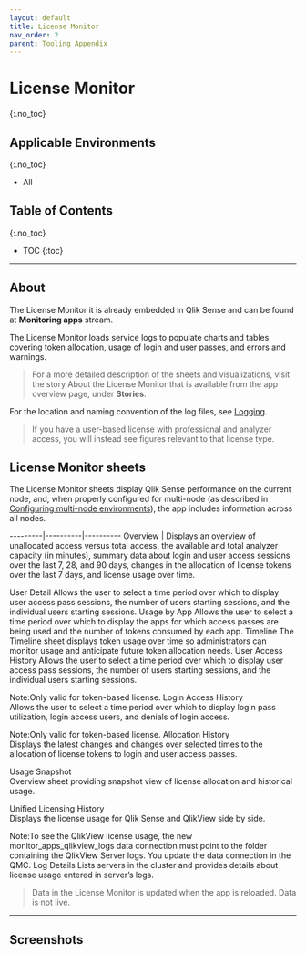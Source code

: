 ```yaml
---
layout: default
title: License Monitor
nav_order: 2
parent: Tooling Appendix
---
```


# License Monitor <i class="fas fa-dolly-flatbed fa-xs" title="Shipped | Native Capability"></i>
{:.no_toc}

## Applicable Environments
{:.no_toc}
- All

## Table of Contents
{:.no_toc}

* TOC
{:toc}

-------------------------

## About

The License Monitor it is already embedded in Qlik Sense and can be found at **Monitoring apps** stream.

The License Monitor loads service logs to populate charts and tables covering token allocation, usage of login and user passes, and errors and warnings.

>For a more detailed description of the sheets and visualizations, visit the story About the License Monitor that is available from the app overview page, under **Stories**.

For the location and naming convention of the log files, see [Logging](https://help.qlik.com/en-US/sense-admin/Subsystems/DeployAdministerQSE/Content/Sense_DeployAdminister/QSEoW/Deploy_QSEoW/Server-Logging.htm).

>If you have a user-based license with professional and analyzer access, you will instead see figures relevant to that license type.

## License Monitor sheets

The License Monitor sheets display Qlik Sense performance on the current node, and, when properly configured for multi-node (as described in [Configuring multi-node environments](https://help.qlik.com/en-US/sense-admin/Subsystems/DeployAdministerQSE/Content/Sense_DeployAdminister/QSEoW/Administer_QSEoW/Monitoring_QSEoW/Configure-monitoring-apps.htm#Configuring)), the app includes information across all nodes.

---------|----------|----------
Overview | Displays an overview of unallocated access versus total access, the available and total analyzer capacity (in minutes), summary data about login and user access sessions over the last 7, 28, and 90 days, changes in the allocation of license tokens over the last 7 days, and license usage over time.

User Detail	Allows the user to select a time period over which to display user access pass sessions, the number of users starting sessions, and the individual users starting sessions.
Usage by App	Allows the user to select a time period over which to display the apps for which access passes are being used and the number of tokens consumed by each app.
Timeline	The Timeline sheet displays token usage over time so administrators can monitor usage and anticipate future token allocation needs.
User Access History	
Allows the user to select a time period over which to display user access pass sessions, the number of users starting sessions, and the individual users starting sessions.

Note:Only valid for token-based license.
Login Access History	
Allows the user to select a time period over which to display login pass utilization, login access users, and denials of login access.

Note:Only valid for token-based license.
Allocation History	
Displays the latest changes and changes over selected times to the allocation of license tokens to login and user access passes.

Usage Snapshot	
Overview sheet providing snapshot view of license allocation and historical usage.

Unified Licensing History	
Displays the license usage for Qlik Sense and QlikView side by side.

Note:To see the QlikView license usage, the new monitor_apps_qlikview_logs data connection must point to the folder containing the QlikView Server logs. You update the data connection in the QMC.
Log Details	Lists servers in the cluster and provides details about license usage entered in server’s logs.

>Data in the License Monitor is updated when the app is reloaded. Data is not live.
 -------------------------

## Screenshots

